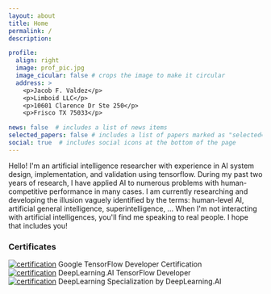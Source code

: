 ```yaml
---
layout: about
title: Home
permalink: /
description: 

profile:
  align: right
  image: prof_pic.jpg
  image_cicular: false # crops the image to make it circular
  address: >
    <p>Jacob F. Valdez</p>
    <p>Limboid LLC</p>
    <p>10601 Clarence Dr Ste 250</p>
    <p>Frisco TX 75033</p>

news: false  # includes a list of news items
selected_papers: false # includes a list of papers marked as "selected={true}"
social: true  # includes social icons at the bottom of the page
---
```


Hello! I'm an artificial intelligence researcher with experience in AI system design, implementation, and validation using tensorflow. During my past two years of research, I have applied AI to numerous problems with human-competitive performance in many cases. I am currently researching and developing the illusion vaguely identified by the terms: human-level AI, artificial general intelligence, superintelligence, ... When I'm not interacting with artificial intelligences, you'll find me speaking to real people. I hope that includes you! 


### Certificates
<div class="row">
    <div class="col-sm mt-3 mt-md-0">
        <a href="https://www.credential.net/b27225a7-85e8-42ed-8a23-06442e6c6aa7" rel="verify here"><img class="img-fluid rounded z-depth-1" src="https://api.accredible.com/v1/frontend/credential_website_embed_image/certificate/31323994" alt="certification"/></a>
        Google TensorFlow Developer Certification
    </div>
    <div class="col-sm mt-3 mt-md-0">
        <a href="https://coursera.org/share/448fa370f784c8f14a956ad5407a7d7f" rel="verify here"><img class="img-fluid rounded z-depth-1" src="https://s3.amazonaws.com/coursera_assets/meta_images/generated/CERTIFICATE_LANDING_PAGE/CERTIFICATE_LANDING_PAGE~DMRHUX6DLBRP/CERTIFICATE_LANDING_PAGE~DMRHUX6DLBRP.jpeg" alt="certification"/></a>
        DeepLearning.AI TensorFlow Developer
    </div>
    <div class="col-sm mt-3 mt-md-0">
        <a href="https://coursera.org/share/91b59ae4a28a3d44446e1cb3d6677e2e" rel="verify here"><img class="img-fluid rounded z-depth-1" src="https://s3.amazonaws.com/coursera_assets/meta_images/generated/CERTIFICATE_LANDING_PAGE/CERTIFICATE_LANDING_PAGE~T4K3LPA76X64/CERTIFICATE_LANDING_PAGE~T4K3LPA76X64.jpeg" alt="certification"/></a>
        DeepLearning Specialization by DeepLearning.AI
    </div>
</div>
